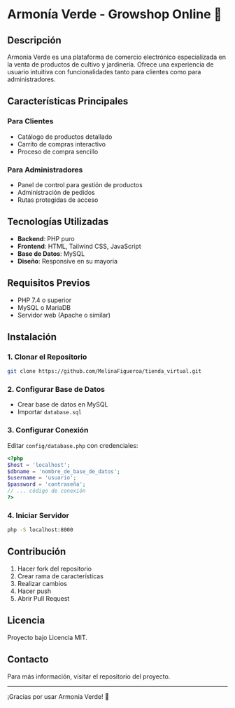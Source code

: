 # Armonía Verde - Growshop Online 🌱

## Descripción

Armonía Verde es una plataforma de comercio electrónico especializada en la venta de productos de cultivo y jardinería. Ofrece una experiencia de usuario intuitiva con funcionalidades tanto para clientes como para administradores.

## Características Principales

### Para Clientes
- Catálogo de productos detallado
- Carrito de compras interactivo
- Proceso de compra sencillo


### Para Administradores
- Panel de control para gestión de productos
- Administración de pedidos
- Rutas protegidas de acceso

## Tecnologías Utilizadas

- **Backend**: PHP puro
- **Frontend**: HTML, Tailwind CSS, JavaScript
- **Base de Datos**: MySQL
- **Diseño**: Responsive en su mayoria

## Requisitos Previos

- PHP 7.4 o superior
- MySQL o MariaDB
- Servidor web (Apache o similar)

## Instalación

### 1. Clonar el Repositorio
```bash
git clone https://github.com/MelinaFigueroa/tienda_virtual.git
```

### 2. Configurar Base de Datos
- Crear base de datos en MySQL
- Importar `database.sql`

### 3. Configurar Conexión
Editar `config/database.php` con credenciales:
```php
<?php
$host = 'localhost';
$dbname = 'nombre_de_base_de_datos';
$username = 'usuario';
$password = 'contraseña';
// ... código de conexión
?>
```

### 4. Iniciar Servidor
```bash
php -S localhost:8000
```


## Contribución

1. Hacer fork del repositorio
2. Crear rama de características
3. Realizar cambios
4. Hacer push
5. Abrir Pull Request

## Licencia

Proyecto bajo Licencia MIT.

## Contacto

Para más información, visitar el repositorio del proyecto.

---

¡Gracias por usar Armonía Verde! 🌿